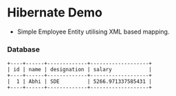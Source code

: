# Hibernate Demo

* Simple Employee Entity utilising XML based mapping.

### Database

```declarative
+----+------+-------------+-------------------+
| id | name | designation | salary            |
+----+------+-------------+-------------------+
|  1 | Abhi | SDE         | 5266.971337585431 |
+----+------+-------------+-------------------+
```